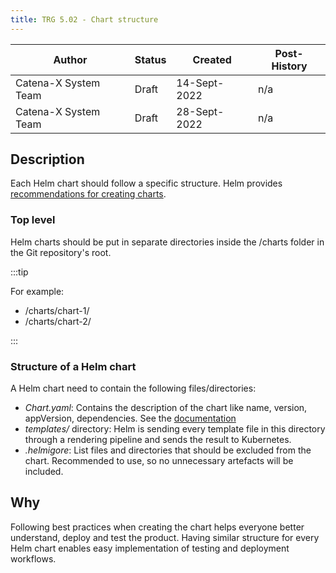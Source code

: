 ```yaml
---
title: TRG 5.02 - Chart structure
---
```


| Author               | Status | Created      | Post-History |
|----------------------|--------|--------------|--------------|
| Catena-X System Team | Draft  | 14-Sept-2022 | n/a          |
| Catena-X System Team | Draft  | 28-Sept-2022 | n/a          |

## Description

Each Helm chart should follow a specific structure. Helm provides [recommendations for creating charts](https://helm.sh/docs/chart_template_guide/getting_started/).

### Top level

Helm charts should be put in separate directories inside the /charts folder in the Git repository's root.  

:::tip

For example:
- /charts/chart-1/
- /charts/chart-2/

:::

### Structure of a Helm chart

A Helm chart need to contain the following files/directories:

- _Chart.yaml_: Contains the description of the chart like name, version, appVersion, dependencies. See the [documentation](https://helm.sh/docs/topics/charts/#the-chartyaml-file)
- _templates/_ directory: Helm is sending every template file in this directory through a rendering pipeline and sends the result to Kubernetes.
- _.helmigore_: List files and directories that should be excluded from the chart. Recommended to use, so no unnecessary artefacts will be included.

## Why

Following best practices when creating the chart helps everyone better understand, deploy and test the product. Having similar structure for every Helm chart enables easy implementation of testing and deployment workflows.
